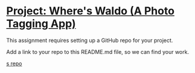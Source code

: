 # [Project: Where's Waldo (A Photo Tagging App)](https://www.theodinproject.com/lessons/node-path-javascript-where-s-waldo-a-photo-tagging-app)

This assignment requires setting up a GitHub repo for your project.

Add a link to your repo to this README.md file, so we can find your work.

[<Your name>s repo](<address of your repo>)
